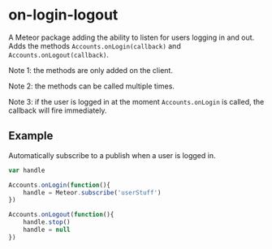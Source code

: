 on-login-logout
===============
A Meteor package adding the ability to listen for users logging in and out. Adds
the methods `Accounts.onLogin(callback)` and `Accounts.onLogout(callback)`.

Note 1: the methods are only added on the client.

Note 2: the methods can be called multiple times.

Note 3: if the user is logged in at the moment `Accounts.onLogin` is called, the
callback will fire immediately.

Example
-------
Automatically subscribe to a publish when a user is logged in.

```javascript
var handle

Accounts.onLogin(function(){
	handle = Meteor.subscribe('userStuff')
})

Accounts.onLogout(function(){
	handle.stop()
	handle = null
})
```